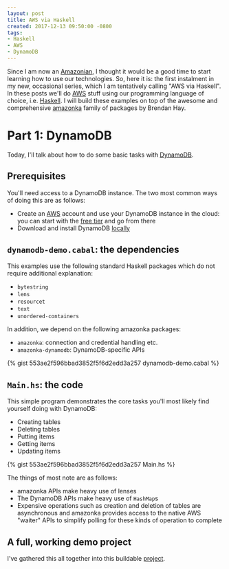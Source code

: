 ```yaml
---
layout: post
title: AWS via Haskell
created: 2017-12-13 09:50:00 -0800
tags:
- Haskell
- AWS
- DynamoDB
---
```

Since I am now an [Amazonian][amazon], I thought it would be a good time to start learning how to use our technologies. So, here it is: the first instalment in my new, occasional series, which I am tentatively calling "AWS via Haskell". In these posts we'll do [AWS][aws] stuff using our programming language of choice, i.e. [Haskell][haskell]. I will build these examples on top of the awesome and comprehensive [amazonka][amazonka] family of packages by Brendan Hay.

# Part 1: DynamoDB

Today, I'll talk about how to do some basic tasks with [DynamoDB][dynamodb].

## Prerequisites

You'll need access to a DynamoDB instance. The two most common ways of doing this are as follows:

* Create an [AWS][aws] account and use your DynamoDB instance in the cloud: you can start with the [free tier][aws-free-tier] and go from there
* Download and install DynamoDB [locally][dynamodb-local]

## `dynamodb-demo.cabal`: the dependencies

This examples use the following standard Haskell packages which do not require additional explanation:

* `bytestring`
* `lens`
* `resourcet`
* `text`
* `unordered-containers`

In addition, we depend on the following amazonka packages:

* `amazonka`: connection and credential handling etc.
* `amazonka-dynamodb`: DynamoDB-specific APIs

{% gist 553ae2f596bbad3852f5f6d2edd3a257 dynamodb-demo.cabal %}

## `Main.hs`: the code

This simple program demonstrates the core tasks you'll most likely find yourself doing with DynamoDB:

* Creating tables
* Deleting tables
* Putting items
* Getting items
* Updating items

{% gist 553ae2f596bbad3852f5f6d2edd3a257 Main.hs %}

The things of most note are as follows:

* amazonka APIs make heavy use of lenses
* The DynamoDB APIs make heavy use of `HashMap`s
* Expensive operations such as creation and deletion of tables are asynchronous and amazonka provides access to the native AWS "waiter" APIs to simplify polling for these kinds of operation to complete

## A full, working demo project

I've gathered this all together into this buildable [project][dynamodb-demo].

[amazon]: http://www.amazon.com/
[amazonka]: https://github.com/brendanhay/amazonka/
[aws]: https://aws.amazon.com/
[aws-free-tier]: https://aws.amazon.com/free/
[dynamodb]: https://aws.amazon.com/dynamodb/
[dynamodb-demo]: https://github.com/rcook/aws-via-haskell/tree/master/dynamodb-demo
[dynamodb-local]: http://docs.aws.amazon.com/amazondynamodb/latest/developerguide/DynamoDBLocal.html
[haskell]: https://www.haskell.org/
